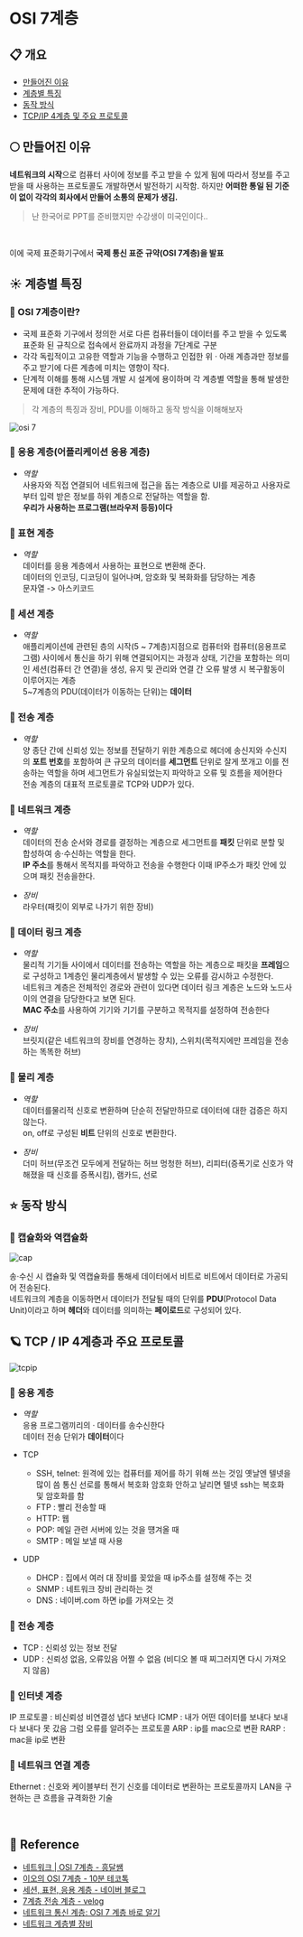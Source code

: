 # OSI 7계층

## 📋 개요

- [만들어진 이유](#1)
- [계층별 특징](#2)
- [동작 방식](#3)
- [TCP/IP 4계층 및 주요 프로토콜](#4)

<div id="1"></div>

## 🌕 만들어진 이유

**네트워크의 시작**으로 컴퓨터 사이에 정보를 주고 받을 수 있게 됨에 따라서 정보를 주고 받을 때 사용하는 프로토콜도 개발하면서 발전하기 시작함. 하지만 **어떠한 통일 된 기준이 없이 각각의 회사에서 만들어 소통의 문제가 생김.**

> 난 한국어로 PPT를 준비했지만 수강생이 미국인이다..

<br>

이에 국제 표준화기구에서 **국제 통신 표준 규약(OSI 7계층)을 발표**

<div id="2"></div>

## ☀️ 계층별 특징

### 📍 OSI 7계층이란?

- 국제 표준화 기구에서 정의한 서로 다른 컴퓨터들이 데이터를 주고 받을 수 있도록 표준화 된 규칙으로 접속에서 완료까지 과정을 7단계로 구분
- 각각 독립적이고 고유한 역할과 기능을 수행하고 인접한 위 · 아래 계층과만 정보를 주고 받기에 다른 계층에 미치는 영향이 작다.
- 단계적 이해를 통해 시스템 개발 시 설계에 용이하며 각 계층별 역할을 통해 발생한 문제에 대한 추적이 가능하다.

> 각 계층의 특징과 장비, PDU를 이해하고 동작 방식을 이해해보자

![osi 7](https://github.com/kangsinbeom/goorm/assets/83047601/9746a11a-d6a1-42f8-bb90-6dcce239a760)

### 📍 응용 계층(어플리케이션 응용 계층)

- _역할_
  <br>사용자와 직접 연결되어 네트워크에 접근을 돕는 계층으로 UI를 제공하고 사용자로 부터 입력 받은 정보를 하위 계층으로 전달하는 역할을 함.
  <br>**우리가 사용하는 프로그램(브라우저 등등)이다**

### 📍 표현 계층

- _역할_
  <br>데이터를 응용 계층에서 사용하는 표현으로 변환해 준다.
  <br>데이터의 인코딩, 디코딩이 일어나며, 암호화 및 복화화를 담당하는 계층
  <br>문자열 -> 아스키코드

### 📍 세션 계층

- _역할_
  <br>애플리케이션에 관련된 층의 시작(5 ~ 7계층)지점으로 컴퓨터와 컴퓨터(응용프로그램) 사이에서 통신을 하기 위해 연결되어지는 과정과 상태, 기간을 포함하는 의미인 세션(컴퓨터 간 연결)을 생성, 유지 및 관리와 연결 간 오류 발생 시 복구활동이 이루어지는 계층
  <br>5~7계층의 PDU(데이터가 이동하는 단위)는 **데이터**

### 📍 전송 계층

- _역할_
  <br>양 종단 간에 신뢰성 있는 정보를 전달하기 위한 계층으로 헤더에 송신지와 수신지의 **포트 번호**를 포함하여 큰 규모의 데이터를 **세그먼트** 단위로 잘게 쪼개고 이를 전송하는 역할을 하며 세그먼트가 유실되었는지 파악하고 오류 및 흐름을 제어한다
  <br>전송 계층의 대표적 프로토콜로 TCP와 UDP가 있다.

### 📍 네트워크 계층

- _역할_
  <br>데이터의 전송 순서와 경로를 결정하는 계층으로 세그먼트를 **패킷** 단위로 분할 및 합성하여 송·수신하는 역할을 한다.
  <br>**IP 주소**를 통해서 목적지를 파악하고 전송을 수행한다 이때 IP주소가 패킷 안에 있으며 패킷 전송을한다.

- _장비_
  <br>라우터(패킷이 외부로 나가기 위한 장비)

### 📍 데이터 링크 계층

- _역할_
  <br>물리적 기기들 사이에서 데이터를 전송하는 역할을 하는 계층으로 패킷을 **프레임**으로 구성하고 1계층인 물리계층에서 발생할 수 있는 오류를 감시하고 수정한다.
  <br>네트워크 계층은 전체적인 경로와 관련이 있다면 데이터 링크 계층은 노드와 노드사이의 연결을 담당한다고 보면 된다.
  <br>**MAC 주소**를 사용하여 기기와 기기를 구분하고 목적지를 설정하여 전송한다

- _장비_
  <br>브릿지(같은 네트워크의 장비를 연경하는 장치), 스위치(목적지에만 프레임을 전송하는 똑똑한 허브)

### 📍 물리 계층

- _역할_
  <br>데이터를물리적 신호로 변환하며 단순히 전달만하므로 데이터에 대한 검증은 하지 않는다.
  <br>on, off로 구성된 **비트** 단위의 신호로 변환한다.

- _장비_
  <br>더미 허브(무조건 모두에게 전달하는 허브 멍청한 허브), 리피터(증폭기로 신호가 약해졌을 때 신호를 증폭시킴), 램카드, 선로

<div id="3"></div>

## ⭐️ 동작 방식

### 📍 캡슐화와 역캡슐화

![cap](https://github.com/kangsinbeom/goorm/assets/83047601/59b47044-8a15-40d1-ba1f-603979eda26e)

송·수신 시 캡슐화 및 역캡슐화를 통해세 데이터에서 비트로 비트에서 데이터로 가공되어 전송된다.
<br>네트워크의 계층을 이동하면서 데이터가 전달될 때의 단위를 **PDU**(Protocol Data Unit)이라고 하며 **헤더**와 데이터를 의미하는 **페이로드**로 구성되어 있다.

<div id="4"></div>

## 🪐 TCP / IP 4계층과 주요 프로토콜

![tcpip](https://github.com/kangsinbeom/goorm/assets/83047601/c04979d1-1bc3-4cd2-8dc8-613598856213)

### 📍 응용 계층

- _역할_
  <br>응용 프로그램끼리의 · 데이터를 송수신한다
  <br>데이터 전송 단위가 **데이터**이다

- TCP
  - SSH, telnet: 원격에 있는 컴퓨터를 제어를 하기 위해 쓰는 것임 옛날엔 텔넷을 많이 씀 통신 선로를 통해서 복호화 암호화 안하고 날리면 텔넷 ssh는 복호화 및 암호화를 함
  - FTP : 빨리 전송할 때
  - HTTP: 웹
  - POP: 메일 관련 서버에 있는 것을 떙겨올 때
  - SMTP : 메일 보낼 때 사용
- UDP
  - DHCP : 집에서 여러 대 장비를 꽂았을 때 ip주소를 설정해 주는 것
  - SNMP : 네트워크 장비 관리하는 것
  - DNS : 네이버.com 하면 ip를 가져오는 것

### 📍 전송 계층

- TCP : 신뢰성 있는 정보 전달
- UDP : 신뢰성 없음, 오류있음 어쩔 수 없음 (비디오 볼 때 찌그러지면 다시 가져오지 않음)

### 📍 인터넷 계층

IP 프로토콜 : 비신뢰성 비연결성 냅다 보낸다
ICMP : 내가 어떤 데이터를 보내다 보내다 보내다 못 갔음 그럼 오류를 알려주는 프로토콜
ARP : ip를 mac으로 변환
RARP : mac을 ip로 변환

### 📍 네트워크 연결 계층

Ethernet : 신호와 케이블부터 전기 신호를 데이터로 변환하는 프로토콜까지 LAN을 구현하는 큰 흐름을 규격화한 기술

<br>

## 📌 Reference

- [네트워크 | OSI 7계층 - 흥달쌤](https://www.youtube.com/watch?v=w903b3QLkrQ)
- [이오의 OSI 7계층 - 10분 테코톡](https://www.youtube.com/watch?v=wuOzMvNEzAg)
- [세션, 표현, 응용 계층 - 네이버 블로그](https://m.blog.naver.com/PostView.naver?isHttpsRedirect=true&blogId=ttochid1&logNo=10037450926)
- [7계층 전송 계층 - velog](https://velog.io/@pjh612/OSI-7%EA%B3%84%EC%B8%B5-%EC%A0%84%EC%86%A1-%EA%B3%84%EC%B8%B5)
- [네트워크 통신 계층: OSI 7 계층 바로 알기](https://www.sharedit.co.kr/posts/7482)
- [네트워크 계층별 장비](https://the-cloud.tistory.com/39)
